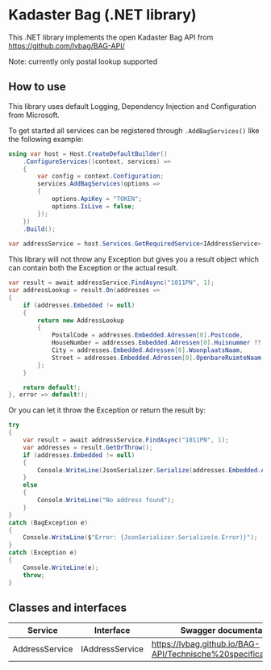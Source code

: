 # Kadaster Bag (.NET library)
This .NET library implements the open Kadaster Bag API from https://github.com/lvbag/BAG-API/

Note: currently only postal lookup supported

## How to use

This library uses default Logging, Dependency Injection and Configuration from Microsoft.

To get started all services can be registered through `.AddBagServices()` like the following example:
```csharp
using var host = Host.CreateDefaultBuilder()
    .ConfigureServices((context, services) =>
    {
        var config = context.Configuration;
        services.AddBagServices(options =>
        {
            options.ApiKey = "TOKEN";
            options.IsLive = false;
        });
    })
    .Build();
    
var addressService = host.Services.GetRequiredService<IAddressService>();
```

This library will not throw any Exception but gives you a result object which can contain both the Exception or the actual result.

```csharp
var result = await addressService.FindAsync("1011PN", 1);
var addressLookup = result.On(addresses =>
{
    if (addresses.Embedded != null)
    {
        return new AddressLookup
        {
            PostalCode = addresses.Embedded.Adressen[0].Postcode,
            HouseNumber = addresses.Embedded.Adressen[0].Huisnummer ?? 0,
            City = addresses.Embedded.Adressen[0].WoonplaatsNaam,
            Street = addresses.Embedded.Adressen[0].OpenbareRuimteNaam,
        };
    }

    return default!;
}, error => default!);
```

Or you can let it throw the Exception or return the result by:
```csharp
try
{
    var result = await addressService.FindAsync("1011PN", 1);
    var addresses = result.GetOrThrow();
    if (addresses.Embedded != null)
    {
        Console.WriteLine(JsonSerializer.Serialize(addresses.Embedded.Adressen[0])); 
    }
    else
    {
        Console.WriteLine("No address found");
    }
}
catch (BagException e)
{
    Console.WriteLine($"Error: {JsonSerializer.Serialize(e.Error)}");
}
catch (Exception e)
{
    Console.WriteLine(e);
    throw;
}
```

## Classes and interfaces

| Service        | Interface       | Swagger documentation                                             |
|----------------|-----------------|-------------------------------------------------------------------|
| AddressService | IAddressService | https://lvbag.github.io/BAG-API/Technische%20specificatie/#/Adres |
